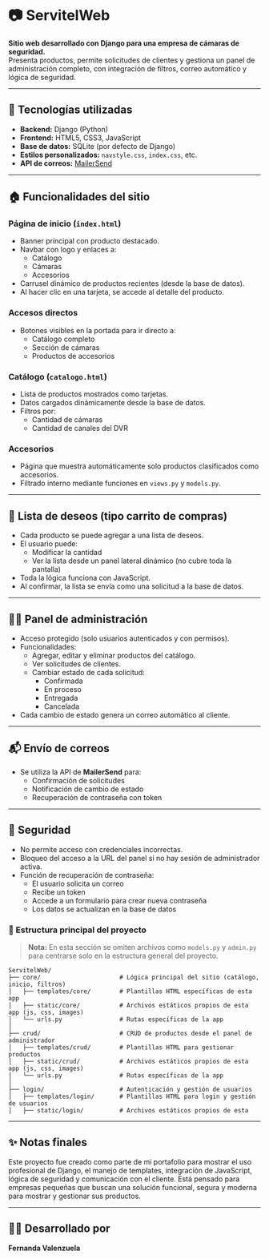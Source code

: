 # 📷 ServitelWeb

**Sitio web desarrollado con Django para una empresa de cámaras de seguridad.**  
Presenta productos, permite solicitudes de clientes y gestiona un panel de administración completo, con integración de filtros, correo automático y lógica de seguridad.

---

## 🧰 Tecnologías utilizadas

- **Backend:** Django (Python)
- **Frontend:** HTML5, CSS3, JavaScript
- **Base de datos:** SQLite (por defecto de Django)
- **Estilos personalizados:** `navstyle.css`, `index.css`, etc.
- **API de correos:** [MailerSend](https://www.mailersend.com/)

---

## 🏠 Funcionalidades del sitio

### Página de inicio (`index.html`)
- Banner principal con producto destacado.
- Navbar con logo y enlaces a:
  - Catálogo
  - Cámaras
  - Accesorios
- Carrusel dinámico de productos recientes (desde la base de datos).
- Al hacer clic en una tarjeta, se accede al detalle del producto.

### Accesos directos
- Botones visibles en la portada para ir directo a:
  - Catálogo completo
  - Sección de cámaras
  - Productos de accesorios

### Catálogo (`catalogo.html`)
- Lista de productos mostrados como tarjetas.
- Datos cargados dinámicamente desde la base de datos.
- Filtros por:
  - Cantidad de cámaras
  - Cantidad de canales del DVR

### Accesorios
- Página que muestra automáticamente solo productos clasificados como accesorios.
- Filtrado interno mediante funciones en `views.py` y `models.py`.

---

## 🛒 Lista de deseos (tipo carrito de compras)

- Cada producto se puede agregar a una lista de deseos.
- El usuario puede:
  - Modificar la cantidad
  - Ver la lista desde un panel lateral dinámico (no cubre toda la pantalla)
- Toda la lógica funciona con JavaScript.
- Al confirmar, la lista se envía como una solicitud a la base de datos.

---

## 🧑‍💼 Panel de administración

- Acceso protegido (solo usuarios autenticados y con permisos).
- Funcionalidades:
  - Agregar, editar y eliminar productos del catálogo.
  - Ver solicitudes de clientes.
  - Cambiar estado de cada solicitud:
    - Confirmada
    - En proceso
    - Entregada
    - Cancelada
- Cada cambio de estado genera un correo automático al cliente.

---

## 📬 Envío de correos

- Se utiliza la API de **MailerSend** para:
  - Confirmación de solicitudes
  - Notificación de cambio de estado
  - Recuperación de contraseña con token

---

## 🔐 Seguridad

- No permite acceso con credenciales incorrectas.
- Bloqueo del acceso a la URL del panel si no hay sesión de administrador activa.
- Función de recuperación de contraseña:
  - El usuario solicita un correo
  - Recibe un token
  - Accede a un formulario para crear nueva contraseña
  - Los datos se actualizan en la base de datos

### 📁 Estructura principal del proyecto

> **Nota:** En esta sección se omiten archivos como `models.py` y `admin.py` para centrarse solo en la estructura general del proyecto.

```
ServitelWeb/
├── core/                      # Lógica principal del sitio (catálogo, inicio, filtros)
│   ├── templates/core/        # Plantillas HTML específicas de esta app
│   ├── static/core/           # Archivos estáticos propios de esta app (js, css, images)
│   └── urls.py                # Rutas específicas de la app
│
├── crud/                      # CRUD de productos desde el panel de administrador
│   ├── templates/crud/        # Plantillas HTML para gestionar productos
│   ├── static/crud/           # Archivos estáticos propios de esta app (js, css, images)
│   └── urls.py                # Rutas específicas de la app
│
├── login/                     # Autenticación y gestión de usuarios
│   ├── templates/login/       # Plantillas HTML para login y gestión de usuarios
│   ├── static/login/          # Archivos estáticos propios de esta
```

---
## ✨ Notas finales

Este proyecto fue creado como parte de mi portafolio para mostrar el uso profesional de Django, el manejo de templates, integración de JavaScript, lógica de seguridad y comunicación con el cliente. Está pensado para empresas pequeñas que buscan una solución funcional, segura y moderna para mostrar y gestionar sus productos.

---

## 👩‍💻 Desarrollado por

**Fernanda Valenzuela**

